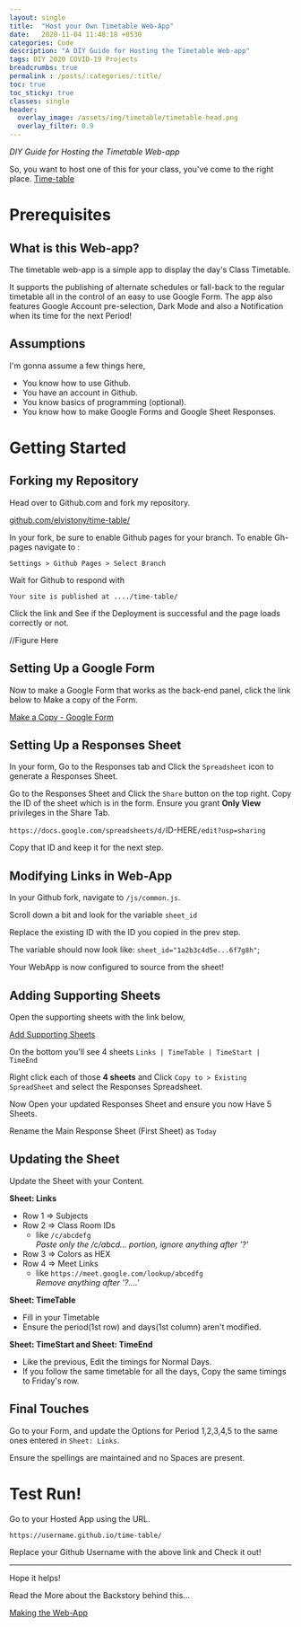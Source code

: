 ```yaml
---
layout: single
title:  "Host your Own Timetable Web-App"
date:   2020-11-04 11:48:18 +0530
categories: Code
description: "A DIY Guide for Hosting the Timetable Web-app"
tags: DIY 2020 COVID-19 Projects
breadcrumbs: true
permalink : /posts/:categories/:title/
toc: true
toc_sticky: true
classes: single
header:
  overlay_image: /assets/img/timetable/timetable-head.png
  overlay_filter: 0.9 
---
```

_DIY Guide for Hosting the Timetable Web-app_  

So, you want to host one of this for your class, you've come to the right place.
<a class="btn btn--warning" href="https://elvistony.github.io/time-table/" target="_blank">Time-table</a>

# Prerequisites

## What is this Web-app?

The timetable web-app is a simple app to display the day's Class Timetable.

It supports the publishing of alternate schedules or fall-back to the regular timetable all in the control of an easy to use Google Form. The app also features Google Account pre-selection, Dark Mode and also a Notification when its time for the next Period!

## Assumptions
I'm gonna assume a few things here,
 - You know how to use Github.
 - You have an account in Github.
 - You know basics of programming (optional).
 - You know how to make Google Forms and Google Sheet Responses.

# Getting Started

## Forking my Repository
Head over to Github.com and fork my repository.

<a href="https://github.com/elvistony/time-table" target="_blank" class="btn btn--warning">github.com/elvistony/time-table/</a>

In your fork, be sure to enable Github pages for your branch. To enable Gh-pages navigate to :

`Settings > Github Pages > Select Branch`

Wait for Github to respond with 

`Your site is published at ..../time-table/`

Click the link and See if the Deployment is successful and the page loads correctly or not.

//Figure Here

## Setting Up a Google Form
Now to make a Google Form that works as the back-end panel, click the link below to Make a copy of the Form.

<a class="btn btn--warning" href="https://docs.google.com/forms/d/1S983Y_j3rZiZQHmnsZL7a2FrJQb0cj0zCVBQNTbx_Cs/copy" target="_blank">Make a Copy - Google Form</a>


## Setting Up a Responses Sheet
In your form, Go to the Responses tab and Click the `Spreadsheet` icon to generate a Responses Sheet.

Go to the Responses Sheet and Click the `Share` button on the top right. Copy the ID of the sheet which is in the form. Ensure you grant **Only View** privileges in the Share Tab.

`https://docs.google.com/spreadsheets/d/`ID-HERE`/edit?usp=sharing`

Copy that ID and keep it for the next step.

## Modifying Links in Web-App

In your Github fork, navigate to `/js/common.js`.

Scroll down a bit and look for the variable `sheet_id`

Replace the existing ID with the ID you copied in the prev step.

The variable should now look like: `sheet_id="1a2b3c4d5e...6f7g8h"`;

Your WebApp is now configured to source from the sheet!

## Adding Supporting Sheets

Open the supporting sheets with the link below,

<a class="btn btn--warning" href="https://docs.google.com/spreadsheets/d/1L4MTqM4wl_IW01cYab7dudN3-IjCEFdYIvbTAw3xSnI/view" target="_blank">Add Supporting Sheets</a>

On the bottom you'll see 4 sheets `Links | TimeTable | TimeStart | TimeEnd`

Right click each of those **4 sheets** and Click `Copy to > Existing SpreadSheet` and select the Responses Spreadsheet.

Now Open your updated Responses Sheet and ensure you now Have 5 Sheets.

Rename the Main Response Sheet (First Sheet) as `Today`

## Updating the Sheet

Update the Sheet with your Content.

**Sheet: Links**
 - Row 1 => Subjects
 - Row 2 => Class Room IDs 
    - like  `/c/abcdefg`  
        _Paste only the /c/abcd... portion, ignore anything after '?'_
 - Row 3 => Colors as HEX
 - Row 4 => Meet Links 
    - like  `https://meet.google.com/lookup/abcedfg`  
      _Remove anything after '?....'_

**Sheet: TimeTable**
 - Fill in your Timetable
 - Ensure the period(1st row) and days(1st column) aren't modified.

 **Sheet: TimeStart and Sheet: TimeEnd**
 - Like the previous, Edit the timings for Normal Days.
 - If you follow the same timetable for all the days, Copy the same timings to Friday's row.

## Final Touches

Go to your Form, and update the Options for Period 1,2,3,4,5 to the same ones entered in `Sheet: Links`.

Ensure the spellings are maintained and no Spaces are present.

# Test Run!

Go to your Hosted App using the URL.

`https://username.github.io/time-table/`

Replace your Github Username with the above link and Check it out!

<hr>

Hope it helps!

Read the More about the Backstory behind this...
<div class="text-right">
    <a href="https://elvistony.github.io/code/" target="_blank" class="btn--warning btn">Making the Web-App</a>
</div>

